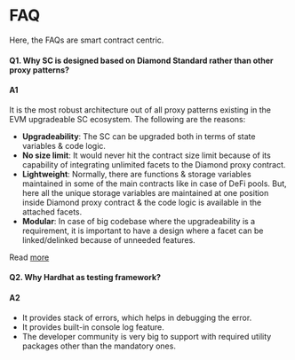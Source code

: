 # FAQ

Here, the FAQs are smart contract centric.

#### Q1. Why SC is designed based on Diamond Standard rather than other proxy patterns?

#### A1
It is the most robust architecture out of all proxy patterns existing in the EVM upgradeable SC ecosystem. The following are the reasons:

- **Upgradeability**: The SC can be upgraded both in terms of state variables & code logic.
- **No size limit**: It would never hit the contract size limit because of its capability of integrating unlimited facets to the Diamond proxy contract.
- **Lightweight**: Normally, there are functions & storage variables maintained in some of the main contracts like in case of DeFi pools. But, here all the unique storage variables are maintained at one position inside Diamond proxy contract & the code logic is available in the attached facets.
- **Modular**: In case of big codebase where the upgradeability is a requirement, it is important to have a design where a facet can be linked/delinked because of unneeded features.

Read [more](https://eip2535diamonds.substack.com/p/answering-some-diamond-questions)

#### Q2. Why Hardhat as testing framework?

#### A2

- It provides stack of errors, which helps in debugging the error.
- It provides built-in console log feature.
- The developer community is very big to support with required utility packages other than the mandatory ones.
